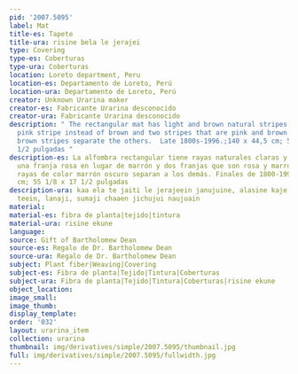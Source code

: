 ```yaml
---
pid: '2007.5095'
label: Mat
title-es: Tapete
title-ura: risine bela le jerajei
type: Covering
type-es: Coberturas
type-ura: Coberturas
location: Loreto department, Peru
location-es: Departamento de Loreto, Perú
location-ura: Departamento de Loreto, Perú
creator: Unknown Urarina maker
creator-es: Fabricante Urarina desconocido
creator-ura: Fabricante Urarina desconocido
description: " The rectangular mat has light and brown natural stripes. There is a
  pink stripe instead of brown and two stripes that are pink and brown. The thin dark
  brown stripes separate the others.  Late 1800s-1996.;140 x 44,5 cm; 55 1/8 x 17
  1/2 pulgadas "
description-es: La alfombra rectangular tiene rayas naturales claras y marrones. Hay
  una franja rosa en lugar de marrón y dos franjas que son rosa y marrón. Las finas
  rayas de color marrón oscuro separan a los demás. Finales de 1800-1996.;140 x 44,5
  cm; 55 1/8 x 17 1/2 pulgadas
description-ura: kaa ela te jaiti le jerajeein janujuine, alasine kaje, nichate kulujuen
  teein, lanaji, sumaji chaaen jichujui naujuain
material:
material-es: fibra de planta|tejido|tintura
material-ura: risine ekune
language:
source: Gift of Bartholomew Dean
source-es: Regalo de Dr. Bartholomew Dean
source-ura: Regalo de Dr. Bartholomew Dean
subject: Plant fiber|Weaving|Covering
subject-es: Fibra de planta|Tejido|Tintura|Coberturas
subject-ura: Fibra de planta|Tejido|Tintura|Coberturas|risine ekune
object_location:
image_small:
image_thumb:
display_template:
order: '032'
layout: urarina_item
collection: urarina
thumbnail: img/derivatives/simple/2007.5095/thumbnail.jpg
full: img/derivatives/simple/2007.5095/fullwidth.jpg
---
```

